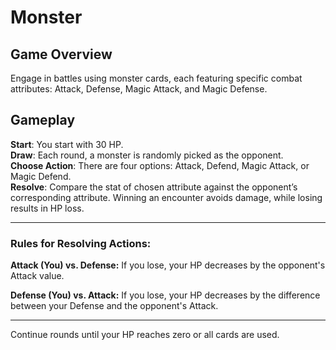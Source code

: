 # Monster

## Game Overview
Engage in battles using monster cards, each featuring specific combat attributes: Attack, Defense, Magic Attack, and Magic Defense.

## Gameplay
**Start**: You start with 30 HP.<br>
**Draw**: Each round, a monster is randomly picked as the opponent.<br>
**Choose Action**: There are four options: Attack, Defend, Magic Attack, or Magic Defend.<br>
**Resolve**: Compare the stat of chosen attribute against the opponent’s corresponding attribute. Winning an encounter avoids damage, while losing results in HP loss.<br>

<hr>

### Rules for Resolving Actions:
**Attack (You) vs. Defense:** If you lose, your HP decreases by the opponent's Attack value. <br>

**Defense (You) vs. Attack:** If you lose, your HP decreases by the difference between your Defense and the opponent's Attack.
<hr>

Continue rounds until your HP reaches zero or all cards are used.
